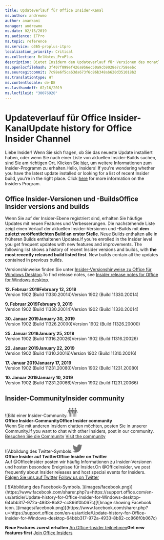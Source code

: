 ```yaml
---
title: Updateverlauf für Office Insider-Kanal
ms.author: andrewmo
author: anankani
manager: andrewmo
ms.date: 02/15/2019
ms.audience: ITPro
ms.topic: reference
ms.service: o365-proplus-itpro
localization_priority: Critical
ms.collection: RelNotes_ProPlus
description: Bietet Insidern den Updateverlauf für Versionen des monatlichen Kanals (Insider Fast) für Windows Desktop.
ms.openlocfilehash: 3f407f099ef426a9b6ec50a9cb9028e7c758eebc
ms.sourcegitcommit: 7c98e6f5ca63da673f6c86b348ab620d351018b2
ms.translationtype: HT
ms.contentlocale: de-DE
ms.lasthandoff: 02/16/2019
ms.locfileid: "30076920"
---
```

# <a name="update-history-for-office-insider-channel"></a><span data-ttu-id="117cb-103">Updateverlauf für Office Insider-Kanal</span><span class="sxs-lookup"><span data-stu-id="117cb-103">Update history for Office Insider Channel</span></span>

<span data-ttu-id="117cb-p101">Liebe Insider! Wenn Sie sich fragen, ob Sie das neueste Update installiert haben, oder wenn Sie nach einer Liste von aktuellen Insider-Builds suchen, sind Sie am richtigen Ort. Klicken Sie [hier](https://insider.office.com/), um weitere Informationen zum Insider-Programm zu erhalten.</span><span class="sxs-lookup"><span data-stu-id="117cb-p101">Hello, Insiders! If you're wondering whether you have the latest update installed or looking for a list of recent Insider build, you're in the right place. Click [here](https://insider.office.com/) for more information on the Insiders Program.</span></span>

## <a name="office-insider-versions-and-builds"></a><span data-ttu-id="117cb-107">Office Insider-Versionen und -Builds</span><span class="sxs-lookup"><span data-stu-id="117cb-107">Office Insider versions and builds</span></span>

<span data-ttu-id="117cb-p102">Wenn Sie auf der Insider-Ebene registriert sind, erhalten Sie häufige Updates mit neuen Features und Verbesserungen. Die nachstehende Liste zeigt einen Verlauf der aktuellen Insider-Versionen und -Builds mit **dem zuletzt veröffentlichten Build an erster Stelle**. Neue Builds enthalten alle in früheren Builds enthaltenen Updates.</span><span class="sxs-lookup"><span data-stu-id="117cb-p102">If you're enrolled in the Insider level you get frequent updates with new features and improvements. The following list shows a history of recent Insider versions and builds, with **the most recently released build listed first**. New builds contain all the updates contained in previous builds.</span></span> 

<span data-ttu-id="117cb-111">Versionshinweise finden Sie unter [Insider-Versionshinweise zu Office für Windows Desktop](https://support.office.com/de-DE/article/insider-release-notes-for-office-for-windows-desktop-523b3d33-8f46-4c79-b427-fdcf40c0b433).</span><span class="sxs-lookup"><span data-stu-id="117cb-111">To find release notes, see [Insider release notes for Office for Windows desktop](https://support.office.com/de-DE/article/insider-release-notes-for-office-for-windows-desktop-523b3d33-8f46-4c79-b427-fdcf40c0b433).</span></span>

<span data-ttu-id="117cb-112">**12. Februar 2019**</span><span class="sxs-lookup"><span data-stu-id="117cb-112">**February 12, 2019**</span></span><br/> <span data-ttu-id="117cb-113">Version 1902 (Build 11330.20014)</span><span class="sxs-lookup"><span data-stu-id="117cb-113">Version 1902 (Build 11330.20014)</span></span><br/> 

<span data-ttu-id="117cb-114">**9. Februar 2019**</span><span class="sxs-lookup"><span data-stu-id="117cb-114">**February 9, 2019**</span></span><br/> <span data-ttu-id="117cb-115">Version 1902 (Build 11330.20014)</span><span class="sxs-lookup"><span data-stu-id="117cb-115">Version 1902 (Build 11330.20014)</span></span><br/> 

<span data-ttu-id="117cb-116">**30. Januar 2019**</span><span class="sxs-lookup"><span data-stu-id="117cb-116">**January 30, 2019**</span></span><br/> <span data-ttu-id="117cb-117">Version 1902 (Build 11326.20000)</span><span class="sxs-lookup"><span data-stu-id="117cb-117">Version 1902 (Build 11326.20000)</span></span><br/> 

<span data-ttu-id="117cb-118">**25. Januar 2019**</span><span class="sxs-lookup"><span data-stu-id="117cb-118">**January 25, 2019**</span></span><br/> <span data-ttu-id="117cb-119">Version 1902 (Build 11316.20026)</span><span class="sxs-lookup"><span data-stu-id="117cb-119">Version 1902 (Build 11316.20026)</span></span><br/> 

<span data-ttu-id="117cb-120">**22. Januar 2019**</span><span class="sxs-lookup"><span data-stu-id="117cb-120">**January 22, 2019**</span></span><br/> <span data-ttu-id="117cb-121">Version 1902 (Build 11310.20016)</span><span class="sxs-lookup"><span data-stu-id="117cb-121">Version 1902 (Build 11310.20016)</span></span><br/> 

<span data-ttu-id="117cb-122">**17. Januar 2019**</span><span class="sxs-lookup"><span data-stu-id="117cb-122">**January 17, 2019**</span></span><br/> <span data-ttu-id="117cb-123">Version 1902 (Build 11231.20080)</span><span class="sxs-lookup"><span data-stu-id="117cb-123">Version 1902 (Build 11231.20080)</span></span><br/>

<span data-ttu-id="117cb-124">**10. Januar 2019**</span><span class="sxs-lookup"><span data-stu-id="117cb-124">**January 10, 2019**</span></span><br/> <span data-ttu-id="117cb-125">Version 1902 (Build 11231.20066)</span><span class="sxs-lookup"><span data-stu-id="117cb-125">Version 1902 (build 11231.20066)</span></span><br/> 


## <a name="insider-community"></a><span data-ttu-id="117cb-126">Insider-Community</span><span class="sxs-lookup"><span data-stu-id="117cb-126">Insider community</span></span>

<span data-ttu-id="117cb-127">![Bild einer Insider-Community.</span><span class="sxs-lookup"><span data-stu-id="117cb-127">![Image showing insider community.</span></span> ](images/insidercommunity.png) <br/>
<span data-ttu-id="117cb-128">**Office Insider-Community**</span><span class="sxs-lookup"><span data-stu-id="117cb-128">**Office Insider community**</span></span><br/> <span data-ttu-id="117cb-129">Wenn Sie mit anderen Insidern chatten möchten, posten Sie in unserer Community.</span><span class="sxs-lookup"><span data-stu-id="117cb-129">If you want to chat with other Insiders, post in our community.</span></span><br/><span data-ttu-id="117cb-130"> 
[Besuchen Sie die Community](https://go.microsoft.com/fwlink/?linkid=843493)</span><span class="sxs-lookup"><span data-stu-id="117cb-130"> 
[Visit the community](https://go.microsoft.com/fwlink/?linkid=843493)</span></span><br/> 

<span data-ttu-id="117cb-131">![Abbildung des Twitter-Symbols.</span><span class="sxs-lookup"><span data-stu-id="117cb-131">![Image showing twitter icon.</span></span> ](images/twitter.png)<br/>
<span data-ttu-id="117cb-132">**Office Insider auf Twitter**</span><span class="sxs-lookup"><span data-stu-id="117cb-132">**Office Insider on Twitter**</span></span><br/> <span data-ttu-id="117cb-133">Auf @OfficeInsider posten wir häufig Informationen zu Insider-Versionen und hosten besondere Ereignisse für Insider.</span><span class="sxs-lookup"><span data-stu-id="117cb-133">On @OfficeInsider, we post frequently about Insider releases and host special events for Insiders.</span></span><br/><span data-ttu-id="117cb-134"> 
[Folgen Sie uns auf Twitter](https://go.microsoft.com/fwlink/?linkid=717717)</span><span class="sxs-lookup"><span data-stu-id="117cb-134"> 
[Follow us on Twitter](https://go.microsoft.com/fwlink/?linkid=717717)</span></span><br/> 

<span data-ttu-id="117cb-135">
  [
  ![Abbildung des Facebook-Symbols. ](images/facebook.png)](https://www.facebook.com/sharer.php?u=https://support.office.com/en-us/article/Update-history-for-Office-Insider-for-Windows-desktop-64bbb317-972a-4933-8b82-cc866f0b067c)</span><span class="sxs-lookup"><span data-stu-id="117cb-135">[![Image showing Facebook icon. ](images/facebook.png)](https://www.facebook.com/sharer.php?u=https://support.office.com/en-us/article/Update-history-for-Office-Insider-for-Windows-desktop-64bbb317-972a-4933-8b82-cc866f0b067c)</span></span>


<span data-ttu-id="117cb-136">**Neue Features zuerst erhalten**
[An Office-Insider teilnehmen](https://insider.office.com/)</span><span class="sxs-lookup"><span data-stu-id="117cb-136">**Get new features first**
[Join Office Insiders](https://insider.office.com/)</span></span>